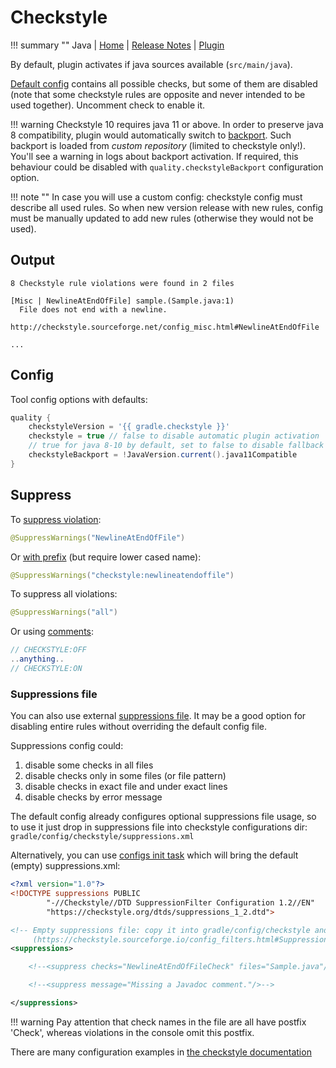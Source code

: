 # Checkstyle

!!! summary ""
    Java | 
    [Home](http://checkstyle.sourceforge.net) | 
    [Release Notes](http://checkstyle.sourceforge.net/releasenotes.html) |
    [Plugin](https://docs.gradle.org/current/userguide/checkstyle_plugin.html)     
    
By default, plugin activates if java sources available (`src/main/java`).    

[Default config](https://github.com/xvik/gradle-quality-plugin/blob/master/src/main/resources/ru/vyarus/quality/config/checkstyle/checkstyle.xml)
contains all possible checks, but some of them are disabled (note that some checkstyle rules are opposite and 
never intended to be used together). Uncomment check to enable it.

!!! warning
    Checkstyle 10 requires java 11 or above. In order to preserve java 8 compatibility,
    plugin would automatically switch to [backport](https://checkstyle.org/#Backport).
    Such backport is loaded from *custom repository* (limited to checkstyle only!).
    You'll see a warning in logs about backport activation.
    If required, this behaviour could be disabled with `quality.checkstyleBackport` configuration option. 

!!! note ""
    In case you will use a custom config: checkstyle config must describe all used rules. So when new version release with new rules,
    config must be manually updated to add new rules (otherwise they would not be used).

## Output

```
8 Checkstyle rule violations were found in 2 files

[Misc | NewlineAtEndOfFile] sample.(Sample.java:1)
  File does not end with a newline.
  http://checkstyle.sourceforge.net/config_misc.html#NewlineAtEndOfFile
  
...
```

## Config

Tool config options with defaults:

```groovy
quality {
    checkstyleVersion = '{{ gradle.checkstyle }}'
    checkstyle = true // false to disable automatic plugin activation
    // true for java 8-10 by default, set to false to disable fallback to backport
    checkstyleBackport = !JavaVersion.current().java11Compatible
}
```

## Suppress

To [suppress violation](http://checkstyle.sourceforge.net/config_filters.html#SuppressWarningsFilter):

```java
@SuppressWarnings("NewlineAtEndOfFile")
```

Or [with prefix](http://checkstyle.sourceforge.net/config_annotation.html#SuppressWarningsHolder) (but require lower cased name):

```java
@SuppressWarnings("checkstyle:newlineatendoffile")
```

To suppress all violations:

```java
@SuppressWarnings("all")
```

Or using [comments](http://checkstyle.sourceforge.net/config_filters.html#SuppressionCommentFilter):

```java
// CHECKSTYLE:OFF
..anything..
// CHECKSTYLE:ON
```

### Suppressions file

You can also use external [suppressions file](https://checkstyle.sourceforge.io/config_filters.html#SuppressionFilter).
It may be a good option for disabling entire rules without overriding the default config file.

Suppressions config could:
1. disable some checks in all files
2. disable checks only in some files (or file pattern)
3. disable checks in exact file and under exact lines
4. disable checks by error message

The default config already configures optional suppressions file usage, so to use it just drop in
suppressions file into checkstyle configurations dir: `gradle/config/checkstyle/suppressions.xml`

Alternatively, you can use [configs init task](../task/config.md) which will bring the default (empty) suppressions.xml:

```xml
<?xml version="1.0"?>
<!DOCTYPE suppressions PUBLIC
        "-//Checkstyle//DTD SuppressionFilter Configuration 1.2//EN"
        "https://checkstyle.org/dtds/suppressions_1_2.dtd">

<!-- Empty suppressions file: copy it into gradle/config/checkstyle and specify required suppressions
     (https://checkstyle.sourceforge.io/config_filters.html#SuppressionFilter)-->
<suppressions>

    <!--<suppress checks="NewlineAtEndOfFileCheck" files="Sample.java"/>-->

    <!--<suppress message="Missing a Javadoc comment."/>-->

</suppressions>
```

!!! warning
    Pay attention that check names in the file are all have postfix 'Check', 
    whereas violations in the console omit this postfix.

There are many configuration examples in [the checkstyle documentation](https://checkstyle.sourceforge.io/config_filters.html#SuppressionFilter_Examples)
